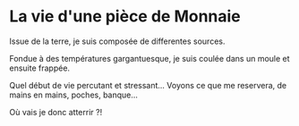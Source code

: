 # La vie d'une pièce de Monnaie

Issue de la terre, je suis composée de differentes sources.

Fondue à des températures gargantuesque, je suis coulée dans un moule et ensuite frappée.

Quel début de vie percutant et stressant...
Voyons ce que me reservera, de mains en mains, poches, banque...

Où vais je donc atterrir ?!
